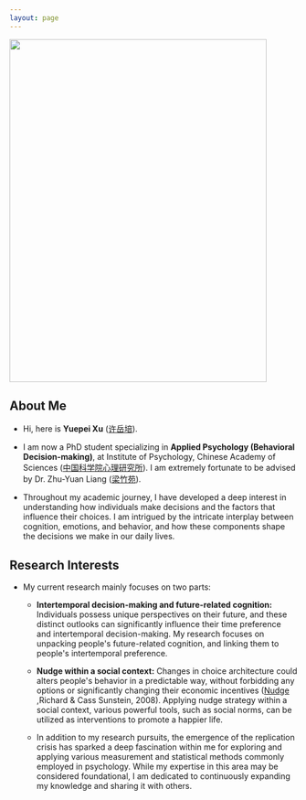 ```yaml
---
layout: page
---
```


<img src="https://yuepeixu.github.io/images/Yuepei_Xu.jpg" class="floatpic" width="450" height="600">

## About Me

- Hi, here is **Yuepei Xu** ([许岳培](https://yuepeixu.github.io/file/YuepeiXu_CV.pdf)).

- I am now a PhD student specializing in **Applied Psychology (Behavioral Decision-making)**, at Institute of Psychology, Chinese Academy of Sciences ([中国科学院心理研究所](http://www.psych.ac.cn/)). I am extremely fortunate to be advised by Dr. Zhu-Yuan Liang ([梁竹苑](http://www.psych.cas.cn/team/fyjy/index_90511.html?json=http://www.psych.cas.cn/sourcedb_psych_cas/cn/expert/201704/t20170411_6369873.json)).
- Throughout my academic journey, I have developed a deep interest in understanding how individuals make decisions and the factors that influence their choices. I am intrigued by the intricate interplay between cognition, emotions, and behavior, and how these components shape the decisions we make in our daily lives.

## Research Interests

- My current research mainly focuses on two parts:
    - **Intertemporal decision-making and future-related cognition:** Individuals possess unique perspectives on their future, and these distinct outlooks can significantly influence their time preference and intertemporal decision-making. My research focuses on unpacking people's future-related cognition, and linking them to people's intertemporal preference.
    - **Nudge within a social context:** Changes in choice architecture could alters people's behavior in a predictable way, without forbidding any options or significantly changing their economic incentives ([Nudge](https://en.wikipedia.org/wiki/Nudge_theory#cite_note-R._Thaler_and_C._Sunstein._2008-16) ,Richard & Cass Sunstein, 2008). Applying nudge strategy within a social context, various powerful tools, such as social norms, can be utilized as interventions to promote a happier life.
    
    - In addition to my research pursuits, the emergence of the replication crisis has sparked a deep fascination within me for exploring and applying various measurement and statistical methods commonly employed in psychology. While my expertise in this area may be considered foundational, I am dedicated to continuously expanding my knowledge and sharing it with others.
